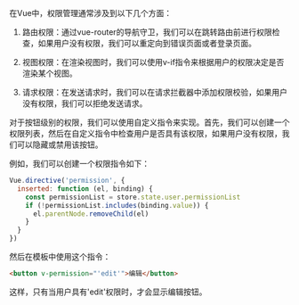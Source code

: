 在Vue中，权限管理通常涉及到以下几个方面：

1. 路由权限：通过vue-router的导航守卫，我们可以在跳转路由前进行权限检查，如果用户没有权限，我们可以重定向到错误页面或者登录页面。
    
2. 视图权限：在渲染视图时，我们可以使用v-if指令来根据用户的权限决定是否渲染某个视图。
    
3. 请求权限：在发送请求时，我们可以在请求拦截器中添加权限校验，如果用户没有权限，我们可以拒绝发送请求。
    

对于按钮级别的权限，我们可以使用自定义指令来实现。首先，我们可以创建一个权限列表，然后在自定义指令中检查用户是否具有该权限，如果用户没有权限，我们可以隐藏或禁用该按钮。

例如，我们可以创建一个权限指令如下：
```js
Vue.directive('permission', {
  inserted: function (el, binding) {
    const permissionList = store.state.user.permissionList
    if (!permissionList.includes(binding.value)) {
      el.parentNode.removeChild(el)
    }
  }
})
```
然后在模板中使用这个指令：
```html
<button v-permission="'edit'">编辑</button>
```
这样，只有当用户具有'edit'权限时，才会显示编辑按钮。
